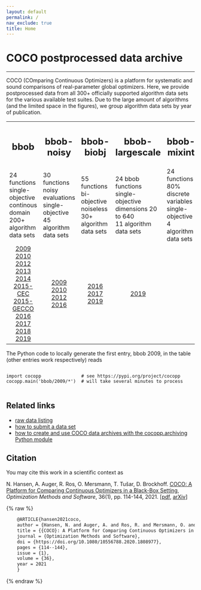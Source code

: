 ```yaml
---
layout: default
permalink: /
nav_exclude: true
title: Home
---
```

# COCO postprocessed data archive  #
---

COCO (COmparing Continuous Optimizers) is a platform for systematic and sound comparisons of real-parameter global optimizers. Here, we provide postprocessed data from all 300+ officially supported algorithm data sets for the various available test suites. Due to the large amount of algorithms (and the limited space in the figures), we group algorithm data sets by year of publication.


<table>
<tr>
  <th><h2>bbob</h2></th>
  <th><h2>bbob-noisy</h2></th>
  <th><h2>bbob-biobj</h2></th>
  <th><h2>bbob-largescale</h2></th>
  <th><h2>bbob-mixint</h2></th>
  <th><h2>bbob-constrained</h2></th>
</tr>
<tr>
  <td>24 functions<br />
	  single-objective<br />
	  continous domain<br />
	  200+ algorithm data sets
  </td>
  <td>30 functions<br />
	  noisy evaluations<br />
	  single-objective<br />
	  45 algorithm data sets
  </td>
  <td>55 functions<br />
	  bi-objective<br />
	  noiseless<br />
	  30+ algorithm data sets
  </td>
  <td>24 bbob functions<br />
	  single-objective<br />
	  dimensions 20 to 640<br />
	  11 algorithm data sets   
  </td>
  <td>24 functions<br />
	  80&#37; discrete variables<br />
	  single-objective<br />
	  4 algorithm data sets
  </td>
  <td>54 functions<br />
      from 9 &quot;raw&quot; bbob functions with<br />
      1 to (9 + &lfloor; 9n/2 &rfloor;) non-linear constraints<br />
	  1 baseline algorithm data set
  </td>
</tr>
<tr>
  <td style="text-align:center">
    <a href="./bbob/2009-all/index.html">2009</a><br />
	<a href="./bbob/2010-all/index.html">2010</a><br />
	<a href="./bbob/2012-all/index.html">2012</a><br />
	<a href="./bbob/2013-all/index.html">2013</a><br />
	<a href="./bbob/2014-all/index.html">2014</a><br />
	<a href="./bbob/2015-CEC/index.html">2015-CEC</a><br />
	<a href="./bbob/2015-GECCO/index.html">2015-GECCO</a><br />
	<a href="./bbob/2016-all/index.html">2016</a><br />
	<a href="./bbob/2017-all/index.html">2017</a><br />
	<a href="./bbob/2018-all/index.html">2018</a><br />
	<a href="./bbob/2019-all/index.html">2019</a><br />
  </td>
  <td style="text-align:center">
    <a href="./bbob-noisy/2009-all/index.html">2009</a><br />
    <a href="./bbob-noisy/2010-all/index.html">2010</a><br />
	<a href="./bbob-noisy/2012-all/index.html">2012</a><br />
	<a href="./bbob-noisy/2016-all/index.html">2016</a><br />
  </td>   
  <td style="text-align:center">
    <a href="./bbob-biobj/2016-all/index.html">2016</a><br />
	<a href="./bbob-biobj/2017-all/index.html">2017</a><br />
	<a href="./bbob-biobj/2019-all/index.html">2019</a><br />
  </td>  
  <td style="text-align:center">
	<a href="./bbob-largescale/2019-all/index.html">2019</a>
  </td>  
  <td style="text-align:center">
    <!--<a href="./bbob-mixint/2019/index.html">2019</a>-->
  </td>
  <td style="text-align:center">
    <!--<a href="./bbob-constrained/2022/index.html">2022</a>-->
  </td>
</tr>
</table>

The Python code to locally generate the first entry, bbob 2009,
in the table (other entries work respectively) reads

<pre>
<code class="python">
import cocopp               # see https://pypi.org/project/cocopp
cocopp.main('bbob/2009/*')  # will take several minutes to process
</code>
</pre>


Related links
---------------

* [raw data listing](https://numbbo.github.io/data-archive)
* [how to submit a data set](https://github.com/numbbo/coco/blob/master/howtos/publish-a-dataset-howto.md)
* [how to create and use COCO data archives with the cocopp.archiving Python module](https://github.com/numbbo/coco/blob/master/code-postprocessing/cocopp/archiving.py)







Citation
--------

You may cite this work in a scientific context as

N. Hansen, A. Auger, R. Ros, O. Mersmann, T. Tušar, D. Brockhoff. [COCO: A Platform for Comparing Continuous Optimizers in a Black-Box Setting](https://doi.org/10.1080/10556788.2020.1808977), _Optimization Methods and Software_, 36(1), pp. 114-144, 2021. [[pdf](https://www.tandfonline.com/eprint/DQPF7YXFJVMTQBH8NKR8/pdf?target=10.1080/10556788.2020.1808977), [arXiv](https://arxiv.org/abs/1603.08785)]

{% raw %}
```latex
    @ARTICLE{hansen2021coco,
    author = {Hansen, N. and Auger, A. and Ros, R. and Mersmann, O. and Tu{\v s}ar, T. and Brockhoff, D.},
    title = {{COCO}: A Platform for Comparing Continuous Optimizers in a Black-Box Setting},
    journal = {Optimization Methods and Software},
    doi = {https://doi.org/10.1080/10556788.2020.1808977},
    pages = {114--144},
    issue = {1},
    volume = {36},
    year = 2021
    }
```
{% endraw %}

<link rel="stylesheet" href="{{ '/assets/css/custom.css' | relative_url }}"/>
